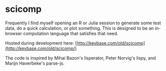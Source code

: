 # scicomp

Frequently I find myself opening an R or Julia session to generate some test data, do a quick calculation, or plot something.  This is designed to be an in-browser computation language that satisfies that need.

Hosted during development here: [http://kevbase.com/old/scicomp](http://kevbase.com/old/scicomp/)

The code is inspired by Mihai Bazon's lisperator, Peter Norvig's lispy, and Marijn Haverbeke's parse-js.
